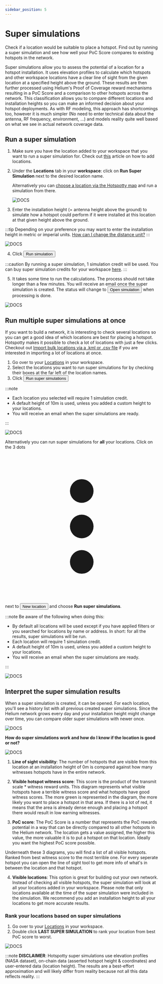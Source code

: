 ```yaml
---
sidebar_position: 5
---
```


# Super simulations

Check if a location would be suitable to place a hotspot. Find out by running a super simulation and see how well your PoC Score compares to existing hotspots in the network.

Super simulations allow you to assess the potential of a location for a hotspot installation. It uses elevation profiles to calculate which hotspots and other workspace locations have a clear line of sight from the given location at a specified height above the ground. These results are then further processed using Helium's Proof of Coverage reward mechanisms resulting in a PoC Score and a comparison to other hotspots across the network. This classification allows you to compare different locations and installation heights so you can make an informed decision about your hotspot deployments.
As with RF modeling, this approach has shortcomings too, however it is much simpler (No need to enter technical data about the antenna, RF frequency, environment, ...) and models reality quite well based on what we see in actual network coverage data.

## Run a super simulation

1. Make sure you have the location added to your workspace that you want to run a super simulation for. Check out [this](manage-locations.md) article on how to add locations.
2. Under the **Locations** tab in your **workspace**: click on **Run Super Simulation** next to the desired location name.

   Alternatively you can [choose a location via the Hotspotty map](manage-locations.md#add-locations-via-the-hotspotty-map) and run a simulation from there.

   ![DOCS](/img/workspace/super-simulation-3.png)

3. Enter the installation height (= antenna height above the ground) to simulate how a hotspot could perform if it were installed at this location at that given height above the ground.

:::tip
Depending on your preference you may want to enter the installation height in metric or imperial units. [How can I change the distance unit?](https://docs.hotspotty.net/FAQ/change-distance-unit)
:::

![DOCS](/img/workspace/super-simulation-1.png)

4. Click <button className="hotspotty-button">Run simulation</button>

:::caution
By running a super simulation, 1 simulation credit will be used. You can buy super simulation credits for your workspace [here](https://app.hotspotty.net/pricing).
:::

5. It takes some time to run the calculations. The process should not take longer than a few minutes. You will receive an email once the super simulation is created. The status will change to <button className="hotspotty-button">Open simulation</button> when processing is done.

![DOCS](/img/workspace/super-simulation-2.png)

## Run multiple super simulations at once

If you want to build a network, it is interesting to check several locations so you can get a good idea of which locations are best for placing a hotspot. Hotspotty makes it possible to check a lot of locations with just a few clicks. Checkout out [Import bulk locations via a .kml or .csv file](manage-locations#add-locations-via-your-workspace) if you are interested in importing a lot of locations at once.

1. Go over to your [Locations](https://app.hotspotty.net/workspace/locations) in your workspace.
2. Select the locations you want to run super simulations for by checking their boxes at the far left of the location names.
3. Click <button className="hotspotty-button">Run super simulations</button>

:::note

- Each location you selected will require 1 simulation credit.
- A default height of 10m is used, unless you added a custom height to your locations.
- You will receive an email when the super simulations are ready.

:::

![DOCS](/img/workspace/super-simulation-4.png)

Alternatively you can run super simulations for **all** your locations. Click on the 3 dots <svg xmlns="http://www.w3.org/2000/svg" viewBox="-3 -3 26 26" className="los-icon" fill="currentColor" aria-hidden="true"><path d="M10 6a2 2 0 110-4 2 2 0 010 4zM10 12a2 2 0 110-4 2 2 0 010 4zM10 18a2 2 0 110-4 2 2 0 010 4z"></path></svg> next to <button className="hotspotty-button">New location</button> and choose **Run super simulations**.

:::note
Be aware of the following when doing this:

- By default all locations will be used except if you have applied filters or you searched for locations by name or address. In short: for all the results, super simulations will be run.
- Each location will require 1 simulation credit.
- A default height of 10m is used, unless you added a custom height to your locations.
- You will receive an email when the super simulations are ready.

:::

![DOCS](/img/workspace/super-simulation-5.png)

## Interpret the super simulation results

When a super simulation is created, it can be opened. For each location, you'll see a history list with all previous created super simulations. Since the Helium network grows every day and your installation height might change over time, you can compare older super simulations with newer once.

![DOCS](/img/workspace/super-simulation-6.png)

**How do super simulations work and how do I know if the location is good or not?**

![DOCS](/img/workspace/super-simulation-7.png)

1. **Line of sight visibility**: The number of hotspots that are visible from this location at an installation height of 0m is compared against how many witnesses hotspots have in the entire network.

2. **Visible hotspot witness score**: This score is the product of the transmit scale \* witness reward units. This diagram represents what visible hotspots have a terrible witness score and what hotspots have good witness scores. The more green is represented in the diagram, the more likely you want to place a hotspot in that area. If there is a lot of red, it means that the area is already dense enough and placing a hotspot there would result in low earning witnesses.

3. **PoC score**: The PoC Score is a number that represents the PoC rewards potential in a way that can be directly compared to all other hotspots in the Helium network. The location gets a value assigned, the higher this value, the more valuable it is to put a hotspot on that location. Ideally you want the highest PoC score possible.

Underneath these 3 diagrams, you will find a list of all visible hotspots. Ranked from best witness score to the most terrible one. For every seperate hotspot you can open the line of sight tool to get more info of what's in between the location and that hotspot.

4. **Visible locations**: This option is great for building out your own network. Instead of checking all visible hotspots, the super simulation will look at all your locations added in your workspace. Please note that only locations available at the time of the super simulation were included in the simulation. We recommend you add an installation height to all your locations to get more accurate results.

### Rank your locations based on super simulations

1. Go over to your [Locations](https://app.hotspotty.net/workspace/locations) in your workspace.
2. Double click **LAST SUPER SIMULATION** to rank your location from best PoC score to worst.

![DOCS](/img/workspace/super-simulation-8.png)

:::note
**DISCLAIMER**: Hotspotty super simulations use elevation profiles (NASA dataset), on-chain data (asserted hotspot height & coordinates) and user-entered data (location height). The results are a best-effort approximation and will likely differ from reality because not all this data reflects reality.
:::
